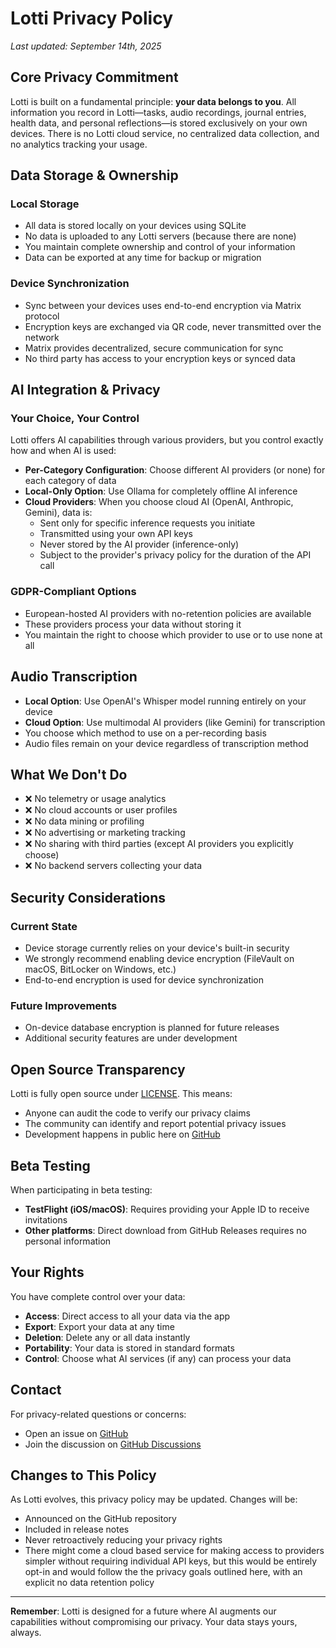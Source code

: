 # Lotti Privacy Policy

*Last updated: September 14th, 2025*

## Core Privacy Commitment

Lotti is built on a fundamental principle: **your data belongs to you**. All information you record in Lotti—tasks, audio recordings, journal entries, health data, and personal reflections—is stored exclusively on your own devices. There is no Lotti cloud service, no centralized data collection, and no analytics tracking your usage.

## Data Storage & Ownership

### Local Storage
- All data is stored locally on your devices using SQLite
- No data is uploaded to any Lotti servers (because there are none)
- You maintain complete ownership and control of your information
- Data can be exported at any time for backup or migration

### Device Synchronization
- Sync between your devices uses end-to-end encryption via Matrix protocol
- Encryption keys are exchanged via QR code, never transmitted over the network
- Matrix provides decentralized, secure communication for sync
- No third party has access to your encryption keys or synced data

## AI Integration & Privacy

### Your Choice, Your Control
Lotti offers AI capabilities through various providers, but you control exactly how and when AI is used:

- **Per-Category Configuration**: Choose different AI providers (or none) for each category of data
- **Local-Only Option**: Use Ollama for completely offline AI inference
- **Cloud Providers**: When you choose cloud AI (OpenAI, Anthropic, Gemini), data is:
    - Sent only for specific inference requests you initiate
    - Transmitted using your own API keys
    - Never stored by the AI provider (inference-only)
    - Subject to the provider's privacy policy for the duration of the API call

### GDPR-Compliant Options
- European-hosted AI providers with no-retention policies are available
- These providers process your data without storing it
- You maintain the right to choose which provider to use or to use none at all

## Audio Transcription

- **Local Option**: Use OpenAI's Whisper model running entirely on your device
- **Cloud Option**: Use multimodal AI providers (like Gemini) for transcription
- You choose which method to use on a per-recording basis
- Audio files remain on your device regardless of transcription method

## What We Don't Do

- ❌ No telemetry or usage analytics
- ❌ No cloud accounts or user profiles
- ❌ No data mining or profiling
- ❌ No advertising or marketing tracking
- ❌ No sharing with third parties (except AI providers you explicitly choose)
- ❌ No backend servers collecting your data

## Security Considerations

### Current State
- Device storage currently relies on your device's built-in security
- We strongly recommend enabling device encryption (FileVault on macOS, BitLocker on Windows, etc.)
- End-to-end encryption is used for device synchronization

### Future Improvements
- On-device database encryption is planned for future releases
- Additional security features are under development

## Open Source Transparency

Lotti is fully open source under [LICENSE](LICENSE). This means:
- Anyone can audit the code to verify our privacy claims
- The community can identify and report potential privacy issues
- Development happens in public here on [GitHub](https://github.com/matthiasn/lotti)

## Beta Testing

When participating in beta testing:
- **TestFlight (iOS/macOS)**: Requires providing your Apple ID to receive invitations
- **Other platforms**: Direct download from GitHub Releases requires no personal information

## Your Rights

You have complete control over your data:
- **Access**: Direct access to all your data via the app
- **Export**: Export your data at any time
- **Deletion**: Delete any or all data instantly
- **Portability**: Your data is stored in standard formats
- **Control**: Choose what AI services (if any) can process your data

## Contact

For privacy-related questions or concerns:
- Open an issue on [GitHub](https://github.com/matthiasn/lotti/issues)
- Join the discussion on [GitHub Discussions](https://github.com/matthiasn/lotti/discussions)

## Changes to This Policy

As Lotti evolves, this privacy policy may be updated. Changes will be:
- Announced on the GitHub repository
- Included in release notes
- Never retroactively reducing your privacy rights
- There might come a cloud based service for making access to providers simpler without requiring individual API keys, but this would be entirely opt-in and would follow the the privacy goals outlined here, with an explicit no data retention policy

---

**Remember**: Lotti is designed for a future where AI augments our capabilities without compromising our privacy. Your data stays yours, always.

